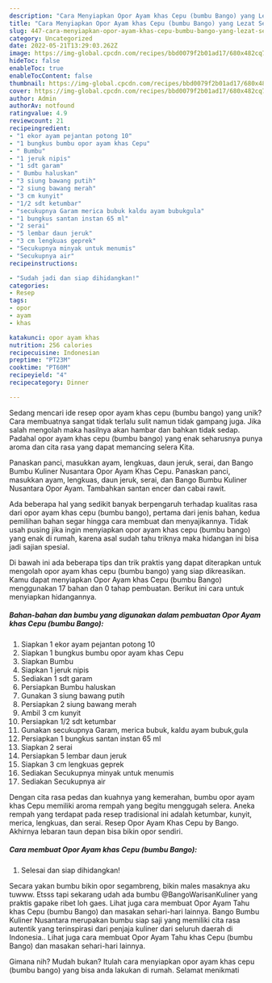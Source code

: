 ```yaml
---
description: "Cara Menyiapkan Opor Ayam khas Cepu (bumbu Bango) yang Lezat Sekali"
title: "Cara Menyiapkan Opor Ayam khas Cepu (bumbu Bango) yang Lezat Sekali"
slug: 447-cara-menyiapkan-opor-ayam-khas-cepu-bumbu-bango-yang-lezat-sekali
category: Uncategorized
date: 2022-05-21T13:29:03.262Z
image: https://img-global.cpcdn.com/recipes/bbd0079f2b01ad17/680x482cq70/opor-ayam-khas-cepu-bumbu-bango-foto-resep-utama.jpg
hideToc: false
enableToc: true
enableTocContent: false
thumbnail: https://img-global.cpcdn.com/recipes/bbd0079f2b01ad17/680x482cq70/opor-ayam-khas-cepu-bumbu-bango-foto-resep-utama.jpg
cover: https://img-global.cpcdn.com/recipes/bbd0079f2b01ad17/680x482cq70/opor-ayam-khas-cepu-bumbu-bango-foto-resep-utama.jpg
author: Admin
authorAv: notfound
ratingvalue: 4.9
reviewcount: 21
recipeingredient:
- "1 ekor ayam pejantan potong 10"
- "1 bungkus bumbu opor ayam khas Cepu"
- " Bumbu"
- "1 jeruk nipis"
- "1 sdt garam"
- " Bumbu haluskan"
- "3 siung bawang putih"
- "2 siung bawang merah"
- "3 cm kunyit"
- "1/2 sdt ketumbar"
- "secukupnya Garam merica bubuk kaldu ayam bubukgula"
- "1 bungkus santan instan 65 ml"
- "2 serai"
- "5 lembar daun jeruk"
- "3 cm lengkuas geprek"
- "Secukupnya minyak untuk menumis"
- "Secukupnya air"
recipeinstructions:

- "Sudah jadi dan siap dihidangkan!"
categories:
- Resep
tags:
- opor
- ayam
- khas

katakunci: opor ayam khas 
nutrition: 256 calories
recipecuisine: Indonesian
preptime: "PT23M"
cooktime: "PT60M"
recipeyield: "4"
recipecategory: Dinner

---
```





Sedang mencari ide resep opor ayam khas cepu (bumbu bango) yang unik? Cara membuatnya sangat tidak terlalu sulit namun tidak gampang juga. Jika salah mengolah maka hasilnya akan hambar dan bahkan tidak sedap. Padahal opor ayam khas cepu (bumbu bango) yang enak seharusnya punya aroma dan cita rasa yang dapat memancing selera Kita.





Panaskan panci, masukkan ayam, lengkuas, daun jeruk, serai, dan Bango Bumbu Kuliner Nusantara Opor Ayam Khas Cepu. Panaskan panci, masukkan ayam, lengkuas, daun jeruk, serai, dan Bango Bumbu Kuliner Nusantara Opor Ayam. Tambahkan santan encer dan cabai rawit.

Ada beberapa hal yang sedikit banyak berpengaruh terhadap kualitas rasa dari opor ayam khas cepu (bumbu bango), pertama dari jenis bahan, kedua pemilihan bahan segar hingga cara membuat dan menyajikannya. Tidak usah pusing jika ingin menyiapkan opor ayam khas cepu (bumbu bango) yang enak di rumah, karena asal sudah tahu triknya maka hidangan ini bisa jadi sajian spesial.






Di bawah ini ada beberapa tips dan trik praktis yang dapat diterapkan untuk mengolah opor ayam khas cepu (bumbu bango) yang siap dikreasikan. Kamu dapat menyiapkan Opor Ayam khas Cepu (bumbu Bango) menggunakan 17 bahan dan 0 tahap pembuatan. Berikut ini cara untuk menyiapkan hidangannya.

<!--inarticleads1-->

##### Bahan-bahan dan bumbu yang digunakan dalam pembuatan Opor Ayam khas Cepu (bumbu Bango):

1. Siapkan 1 ekor ayam pejantan potong 10
1. Siapkan 1 bungkus bumbu opor ayam khas Cepu
1. Siapkan  Bumbu
1. Siapkan 1 jeruk nipis
1. Sediakan 1 sdt garam
1. Persiapkan  Bumbu haluskan
1. Gunakan 3 siung bawang putih
1. Persiapkan 2 siung bawang merah
1. Ambil 3 cm kunyit
1. Persiapkan 1/2 sdt ketumbar
1. Gunakan secukupnya Garam, merica bubuk, kaldu ayam bubuk,gula
1. Persiapkan 1 bungkus santan instan 65 ml
1. Siapkan 2 serai
1. Persiapkan 5 lembar daun jeruk
1. Siapkan 3 cm lengkuas geprek
1. Sediakan Secukupnya minyak untuk menumis
1. Sediakan Secukupnya air


Dengan cita rasa pedas dan kuahnya yang kemerahan, bumbu opor ayam khas Cepu memiliki aroma rempah yang begitu menggugah selera. Aneka rempah yang terdapat pada resep tradisional ini adalah ketumbar, kunyit, merica, lengkuas, dan serai. Resep Opor Ayam Khas Cepu by Bango. Akhirnya lebaran taun depan bisa bikin opor sendiri. 

<!--inarticleads2-->

##### Cara membuat Opor Ayam khas Cepu (bumbu Bango):


1. Selesai dan siap dihidangkan!

Secara yakan bumbu bikin opor segambreng, bikin males masaknya aku tuwww. Etsss tapi sekarang udah ada bumbu @BangoWarisanKuliner yang praktis gapake ribet loh gaes. Lihat juga cara membuat Opor Ayam Tahu khas Cepu (bumbu Bango) dan masakan sehari-hari lainnya. Bango Bumbu Kuliner Nusantara merupakan bumbu siap saji yang memiliki cita rasa autentik yang terinspirasi dari penjaja kuliner dari seluruh daerah di Indonesia.. Lihat juga cara membuat Opor Ayam Tahu khas Cepu (bumbu Bango) dan masakan sehari-hari lainnya. 

Gimana nih? Mudah bukan? Itulah cara menyiapkan opor ayam khas cepu (bumbu bango) yang bisa anda lakukan di rumah. Selamat menikmati
